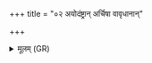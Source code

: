 +++
title = "०२ अयोदंष्ट्रान् अर्चिषा वावृधानान्"

+++
<details><summary>मूलम् (GR)</summary>

अयोदंष्ट्रान् अर्चिषा वावृधानान्  
उप स्पृश जातवेदः समिद्धः ।  
आ जिह्वया मूरदेवान् रभस्व  
क्रव्यादो वृष्ट्वापि धत्स्वासन् ॥
</details>